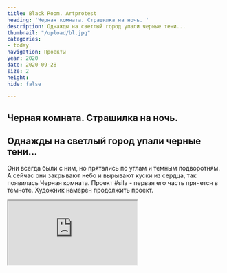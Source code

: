 ```yaml
---
title: Black Room. Artprotest
heading: 'Черная комната. Страшилка на ночь. '
description: Однажды на светлый город упали черные тени...
thumbnail: "/upload/bl.jpg"
categories:
- today
navigation: Проекты
year: 2020
date: 2020-09-28
size: 2
height: 
hide: false

---
```

## **Черная комната. Страшилка на ночь.**

Однажды на светлый город упали черные тени...
-----------------

Они всегда были с ним, но прятались по углам и темным подворотням. А сейчас они закрывают небо и вырывают куски из сердца, так появилась Черная комната. Проект #sila - первая его часть прячется в темноте. Художник намерен продолжить проект. 

<div>
<iframe class="youtube" src="https://www.youtube.com/embed/ChKMmj19tBU">
</div>

